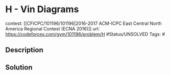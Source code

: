 # H - Vin Diagrams

contest: [[CFICPC/101196/101196|2016-2017 ACM-ICPC East Central North America Regional Contest (ECNA 2016)]]
url: https://codeforces.com/gym/101196/problem/H
#Status/UNSOLVED
Tags: #

## Description

## Solution


